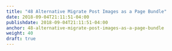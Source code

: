 ```yaml
---
title: "48 Alternative Migrate Post Images as a Page Bundle"
date: 2018-09-04T21:11:51-04:00
publishdate: 2018-09-04T21:11:51-04:00
anchor: 48-alternative-migrate-post-images-as-a-page-bundle
weight: 40
draft: true
---
```

